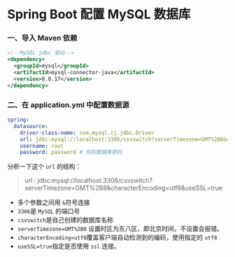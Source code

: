 # Spring Boot 配置 MySQL 数据库

### 一、导入 Maven 依赖

```xml
<!--MySQL jdbc 驱动-->
<dependency>
  <groupId>mysql</groupId>
  <artifactId>mysql-connector-java</artifactId>
  <version>8.0.17</version>
</dependency>
```

### 二、在 application.yml 中配置数据源

```yaml
spring:
  datasource:
    driver-class-name: com.mysql.cj.jdbc.Driver
    url: jdbc:mysql://localhost:3306/csvswitch?serverTimezone=GMT%2B8&characterEncoding=utf8&useSSL=true
    username: root
    password: password # 你的数据库密码 
```

分析一下这个 `url` 的结构：

> url : jdbc:mysql://localhost:3306/csvswitch?serverTimezone=GMT%2B8\&characterEncoding=utf8\&useSSL=true

* 多个参数之间用 `&`符号连接
* `3306`是 `MySQL` 的端口号
* `csvswitch`是自己创建的数据库名称
* `serverTimezone=GMT%2B8` 设置时区为东八区，即北京时间，不设置会报错。
* `characterEncoding=utf8`覆盖客户端自动检测到的编码，使用指定的 `utf8`
* `useSSL=true`指定是否使用 `ssl` 连接。

